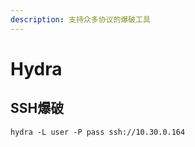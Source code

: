 ```yaml
---
description: 支持众多协议的爆破工具
---
```


# Hydra

## SSH爆破

```
hydra -L user -P pass ssh://10.30.0.164
```